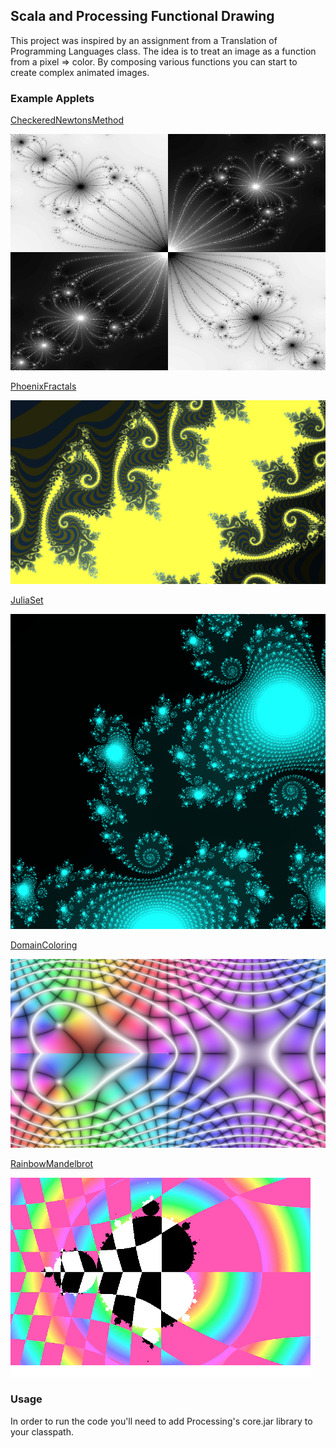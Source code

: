## Scala and Processing Functional Drawing

This project was inspired by an assignment from a Translation of Programming Languages class.
The idea is to treat an image as a function from a pixel => color. By composing various functions you
can start to create complex animated images.

### Example Applets
[CheckeredNewtonsMethod](https://github.com/alazareva/scala_processing/blob/master/src/main/scala/fun_vis/applets/CheckeredNewtonsMethod.scala)

![example2](https://github.com/alazareva/scala_processing/blob/master/images/0002-checkers.jpeg)


[PhoenixFractals](https://github.com/alazareva/scala_processing/blob/master/src/main/scala/fun_vis/applets/PhoenixFractals.scala)

![example4](https://github.com/alazareva/scala_processing/blob/master/images/phoenix-1.png)


[JuliaSet](https://github.com/alazareva/scala_processing/blob/master/src/main/scala/fun_vis/applets/JuliaSet.scala)

![example5](https://github.com/alazareva/scala_processing/blob/master/images/julia4-000001.png)


[DomainColoring](https://github.com/alazareva/scala_processing/blob/master/src/main/scala/fun_vis/applets/DomainColoring.scala)

![example3](https://github.com/alazareva/scala_processing/blob/master/images/domain-000006.png)


[RainbowMandelbrot](https://github.com/alazareva/scala_processing/blob/master/src/main/scala/fun_vis/applets/RainbowMandelbrot.scala)

![example1](https://github.com/alazareva/scala_processing/blob/master/images/small_rainbow_gif.gif)



### Usage
In order to run the code you'll need to add Processing's core.jar library to your classpath.
